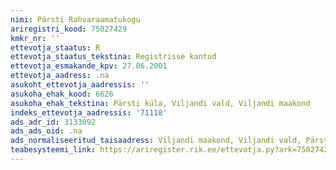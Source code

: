 ```yaml
---
nimi: Pärsti Rahvaraamatukogu
ariregistri_kood: 75027429
kmkr_nr: ''
ettevotja_staatus: R
ettevotja_staatus_tekstina: Registrisse kantud
ettevotja_esmakande_kpv: 27.06.2001
ettevotja_aadress: .na
asukoht_ettevotja_aadressis: ''
asukoha_ehak_kood: 6626
asukoha_ehak_tekstina: Pärsti küla, Viljandi vald, Viljandi maakond
indeks_ettevotja_aadressis: '71118'
ads_adr_id: 3133092
ads_ads_oid: .na
ads_normaliseeritud_taisaadress: Viljandi maakond, Viljandi vald, Pärsti küla
teabesysteemi_link: https://ariregister.rik.ee/ettevotja.py?ark=75027429&ref=rekvisiidid
---
```


